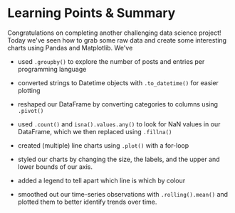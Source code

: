 # Learning Points & Summary
Congratulations on completing another challenging data science project! Today we've seen how to grab some raw data and create some interesting charts using Pandas and Matplotlib. We've

* used `.groupby()` to explore the number of posts and entries per programming language

* converted strings to Datetime objects with `.to_datetime()` for easier plotting

* reshaped our DataFrame by converting categories to columns using `.pivot()`

* used `.count()` and `isna().values.any()` to look for NaN values in our DataFrame, which we then replaced using `.fillna()`

* created (multiple) line charts using `.plot()` with a for-loop

* styled our charts by changing the size, the labels, and the upper and lower bounds of our axis.

* added a legend to tell apart which line is which by colour

* smoothed out our time-series observations with `.rolling().mean()` and plotted them to better identify trends over time.

